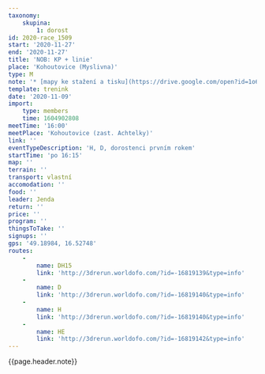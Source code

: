 ```yaml
---
taxonomy:
    skupina:
        1: dorost
id: 2020-race_1509
start: '2020-11-27'
end: '2020-11-27'
title: 'NOB: KP + linie'
place: 'Kohoutovice (Myslivna)'
type: M
note: '* [mapy ke stažení a tisku](https://drive.google.com/open?id=1o6gXpYrwos6kvOjGv-Ky_VWdKYpXKyw5)'
template: trenink
date: '2020-11-09'
import:
    type: members
    time: 1604902808
meetTime: '16:00'
meetPlace: 'Kohoutovice (zast. Achtelky)'
link: ''
eventTypeDescription: 'H, D, dorostenci prvním rokem'
startTime: 'po 16:15'
map: ''
terrain: ''
transport: vlastní
accomodation: ''
food: ''
leader: Jenda
return: ''
price: ''
program: ''
thingsToTake: ''
signups: ''
gps: '49.18984, 16.52748'
routes:
    -
        name: DH15
        link: 'http://3drerun.worldofo.com/?id=-16819139&type=info'
    -
        name: D
        link: 'http://3drerun.worldofo.com/?id=-16819140&type=info'
    -
        name: H
        link: 'http://3drerun.worldofo.com/?id=-16819140&type=info'
    -
        name: HE
        link: 'http://3drerun.worldofo.com/?id=-16819142&type=info'
---
```


{{page.header.note}}
